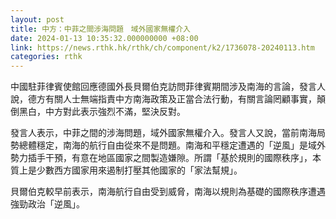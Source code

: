 ```yaml
---
layout: post
title: 中方：中菲之間涉海問題　域外國家無權介入
date: 2024-01-13 10:35:32.000000000 +08:00
link: https://news.rthk.hk/rthk/ch/component/k2/1736078-20240113.htm
categories: rthk
---
```


中國駐菲律賓使館回應德國外長貝爾伯克訪問菲律賓期間涉及南海的言論，發言人說，德方有關人士無端指責中方南海政策及正當合法行動，有關言論罔顧事實，顛倒黑白，中方對此表示強烈不滿，堅決反對。
 
發言人表示，中菲之間的涉海問題，域外國家無權介入。發言人又說，當前南海局勢總體穩定，南海的航行自由從來不是問題。南海和平穩定遭遇的「逆風」是域外勢力插手干預，有意在地區國家之間製造嫌隙。所謂「基於規則的國際秩序」，本質上是少數西方國家用來遏制打壓其他國家的「家法幫規」。

貝爾伯克較早前表示，南海航行自由受到威脅，南海以規則為基礎的國際秩序遭遇強勁政治「逆風」。
